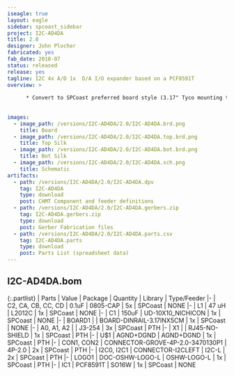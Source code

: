 ```yaml
---
iseagle: true
layout: eagle
sidebar: spcoast_sidebar
project: I2C-AD4DA
title: 2.0
designer: John Plocher
fabricated: yes
fab_date: 2018-07
status: released
release: yes
tagline: I2C 4x A/D 1x  D/A I/O expander based on a PCF8591T
overview: >
    
      * Convert to SPCoast preferred board style (3.17" Tyco mounting track plus carrier)
    
    
images:
  - image_path: /versions/I2C-AD4DA/2.0/I2C-AD4DA.brd.png
    title: Board
  - image_path: /versions/I2C-AD4DA/2.0/I2C-AD4DA.top.brd.png
    title: Top Silk
  - image_path: /versions/I2C-AD4DA/2.0/I2C-AD4DA.bot.brd.png
    title: Bot Silk
  - image_path: /versions/I2C-AD4DA/2.0/I2C-AD4DA.sch.png
    title: Schematic
artifacts:
  - path: /versions/I2C-AD4DA/2.0/I2C-AD4DA.dpv
    tag: I2C-AD4DA
    type: download
    post: CHMT Component and feeder definitions
  - path: /versions/I2C-AD4DA/2.0/I2C-AD4DA.gerbers.zip
    tag: I2C-AD4DA.gerbers.zip
    type: download
    post: Gerber Fabrication files
  - path: /versions/I2C-AD4DA/2.0/I2C-AD4DA.parts.csv
    tag: I2C-AD4DA.parts
    type: download
    post: Parts List (spreadsheet data)
---
```


## I2C-AD4DA.bom

{:.partlist}
| Parts | Value | Package | Quantity | Library | Type/Feeder
|-
| C2, CA, CB, CC, CD | 0.1uF | 0805-CAP | 5x | SPCoast | NONE
|-
| L1 | 47 uH | L2012C | 1x | SPCoast | NONE
|-
| C1 | 150uF | UD-10X10_NICHICON | 1x | SPCoast | NONE
|-
| BOARD1 |  | BOARD-DINRAIL-3.17INX5CM | 1x | SPCoast | NONE
|-
| A0, A1, A2 |  | J3-254 | 3x | SPCoast | PTH
|-
| X1 |  | RJ45-NO-SHIELD | 1x | SPCoast | PTH
|-
| U$1 | AGND+DGND | AGND+DGND | 1x | SPCoast | PTH
|-
| CON1, CON2 | CONNECTOR-GROVE-4P-2.0-3470130P1 | 4P-2.0 | 2x | SPCoast | PTH
|-
| I2C0, I2C1 | CONNECTOR-I2CLEFT | I2C-L | 2x | SPCoast | PTH
|-
| LOGO1 | DOC-OSHW-LOGO-L | OSHW-LOGO-L | 1x | SPCoast | PTH
|-
| IC1 | PCF8591T | SO16W | 1x | SPCoast | NONE
